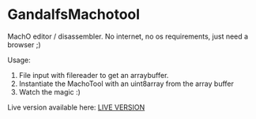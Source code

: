 # GandalfsMachotool
MachO editor / disassembler. No internet, no os requirements, just need a browser ;)

Usage:
1. File input with filereader to get an arraybuffer.
2. Instantiate the MachoTool with an uint8array from the array buffer
3. Watch the magic :)

Live version available here: <a href="https://userlandkernel.github.io/GandalfsMachotool/macho.html" target="_blank" rel="noopener">LIVE VERSION</a>
